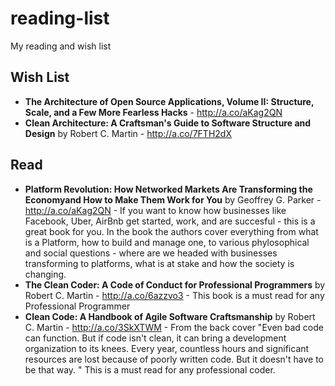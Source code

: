 # reading-list
My reading and wish list

## Wish List
* **The Architecture of Open Source Applications, Volume II: Structure, Scale, and a Few More Fearless Hacks** - http://a.co/aKag2QN 
* **Clean Architecture: A Craftsman's Guide to Software Structure and Design** by Robert C. Martin - http://a.co/7FTH2dX


## Read

* **Platform Revolution: How Networked Markets Are Transforming the Economyand How to Make Them Work for You** by Geoffrey G. Parker - http://a.co/aKag2QN - If you want to know how businesses like Facebook, Uber, AirBnb get started, work, and are succesful - this is a great book for you. In the book the authors cover everything from what is a Platform, how to build and manage one, to various phylosophical and social questions - where are we headed with businesses transforming to platforms, what is at stake and how the society is changing.
* **The Clean Coder: A Code of Conduct for Professional Programmers** by Robert C. Martin - http://a.co/6azzvo3 - This book is a must read for any Professional Programmer
* **Clean Code: A Handbook of Agile Software Craftsmanship** by Robert C. Martin - http://a.co/3SkXTWM - From the back cover "Even bad code can function. But if code isn't clean, it can bring a development organization to its knees. Every year, countless hours and significant resources are lost because of poorly written code. But it doesn't have to be that way. " This is a must read for any professional coder. 

